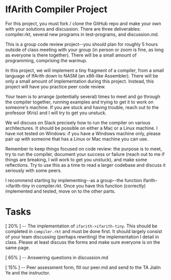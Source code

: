 # IfArith Compiler Project

For this project, you must fork / clone the GitHub repo and make your
own with your solutions and discussion. There are three deliverables:
compiler.rkt, several new programs in test-programs, and
discussion.md.

This is a group code review project--you should plan for roughly 5
hours outside of class meeting with your group (in person or zoom is
fine, as long as everyone is there together). There will be a small
amount of programming, comprising the warmup.

In this project, we will implement a tiny fragment of a compiler, from
a small language of IfArith down to NASM (an x86-like
Assembler). There will be only a small amount of implementation during
this project. Instead, this project will have you practice peer code
review.

Your team is to arrange (potentially several) times to meet and go
through the compiler together, running examples and trying to get it
to work on someone's machine. If you are stuck and having trouble,
reach out to the professor (Kris) and I will try to get you unstuck.

We wil discuss on Slack precisely how to run the compiler on various
architectures. It should be possible on either a Mac or a Linux
machine. I have not tested on Windows: if you have a Windows machine
only, please pair up with someone that has a Linux or Mac machine you
can use.

Remember to keep things focused on code review: the purpose is to
meet, try to run the compiler, document your success or failure (reach
out to me if things are breaking, I will work to get you unstuck), and
make some reflections. Try to use this as a time to read a larger
codebase and discuss it seriously with some peers.

I recommend starting by implementing--as a group--the function
ifarith->ifarith-tiny in compiler.rkt. Once you have this function
(correctly) implemented and tested, move on to the other parts.

# Tasks

[ 20% ] -- The implementation of `ifarith->ifarith-tiny`. This should
be completed in `compiler.rkt` and must be done first. It should
largely consist of your team discussing (perhaps rewriting) the
implementation I detail in class. Please at least discuss the forms
and make sure everyone is on the same page.

[ 65% ] -- Answering questions in discussion.md

[ 15% ] -- Peer assessment form, fill our peer.md and send to the TA
Jialin Ye and the instructor.
